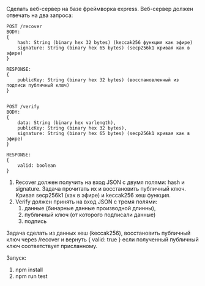 Сделать веб-сервер на базе фреймворка express.
Веб-сервер должен отвечать на два запроса:

```
POST /recover
BODY:
{
	hash: String (binary hex 32 bytes) (keccak256 функция как эфире)
	signature: String (binary hex 65 bytes) (secp256k1 кривая как в эфире)
}

RESPONSE:
{
	publicKey: String (binary hex 32 bytes) (восстановленный из подписи публичный ключ)
}


POST /verify
BODY:
{
	data: String (binary hex varlength),
	publicKey: String (binary hex 32 bytes),
	signature: String (binary hex 65 bytes) (secp256k1 кривая как в эфире)
}

RESPONSE:
{
	valid: boolean
}
```


1) Recover должен получить на вход JSON с двумя полями: hash и signature. Задача прочитать их и восстановить публичный ключ. Кривая secp256k1 (как в эфире) и keccak256 хеш функция.
2) Verify должен принять на вход JSON с тремя полями:
    1) данные (бинарные данные производной длинны),
    2) публичный ключ (от которого подписали данные)
    3) подпись

Задача сделать из данных хеш (keccak256), восстановить публичный ключ через /recover и вернуть { valid: true } если полученный публичный ключ соответствует присланному.

Запуск:
1) npm install
2) npm run test